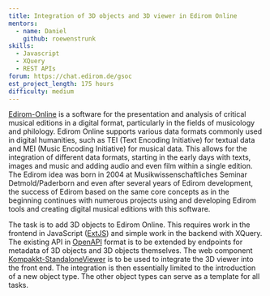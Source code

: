 ```yaml
---
title: Integration of 3D objects and 3D viewer in Edirom Online 
mentors:  
  - name: Daniel
    github: roewenstrunk
skills: 
  - Javascript
  - XQuery
  - REST APIs
forum: https://chat.edirom.de/gsoc
est_project_length: 175 hours
difficulty: medium
---
```


[Edirom-Online] is a software for the presentation and analysis of critical 
musical editions in a digital format, particularly in the fields of musicology 
and philology. Edirom Online supports various data formats commonly used in 
digital humanities, such as TEI (Text Encoding Initiative) for textual data 
and MEI (Music Encoding Initiative) for musical data. This allows for the 
integration of different data formats, starting in the early days with texts, 
images and music and adding audio and even film within a single edition. 
The Edirom idea was born in 2004 at Musikwissenschaftliches Seminar 
Detmold/Paderborn and even after several years of Edirom development, the 
success of Edirom based on the same core concepts as in the beginning 
continues with numerous projects using and developing Edirom tools and creating 
digital musical editions with this software.

The task is to add 3D objects to Edirom Online. This requires work in the 
frontend in JavaScript ([ExtJS]) and simple work in the backend with XQuery. 
The existing API in [OpenAPI] format is to be extended by endpoints for 
metadata of 3D objects and 3D objects themselves. The web component 
[Kompakkt-StandaloneViewer] is to be used to integrate the 3D viewer into 
the front end. The integration is then essentially limited to the introduction 
of a new object type. The other object types can serve as a template for all 
tasks.

[Edirom-Online]: https://github.com/Edirom/Edirom-Online
[Kompakkt-StandaloneViewer]: https://github.com/Kompakkt/StandaloneViewer
[ExtJS]: https://www.sencha.com/products/extjs/
[OpenAPI]: https://www.openapis.org/
